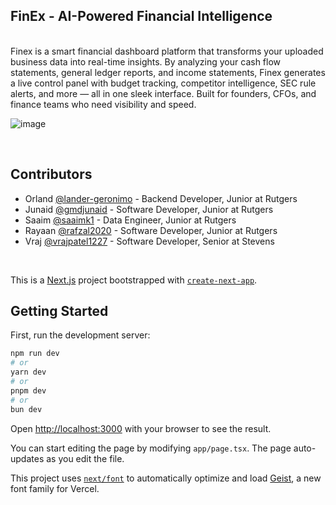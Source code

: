 ## FinEx - AI-Powered Financial Intelligence
<br>
Finex is a smart financial dashboard platform that transforms your uploaded business data into real-time insights. By analyzing your cash flow statements, general ledger reports, and income statements, Finex generates a live control panel with budget tracking, competitor intelligence, SEC rule alerts, and more — all in one sleek interface. Built for founders, CFOs, and finance teams who need visibility and speed.
<br>

![image](https://github.com/user-attachments/assets/fe77c34c-65a1-4369-991e-af85523e06ae)

<br>

## Contributors

- Orland [@lander-geronimo](https://github.com/lander-geronimo) -  Backend Developer, Junior at Rutgers
- Junaid [@gmdjunaid](https://github.com/gmdjunaid) - Software Developer, Junior at Rutgers
- Saaim [@saaimk1](https://github.com/saaimk1) - Data Engineer, Junior at Rutgers
- Rayaan [@rafzal2020](https://github.com/rafzal2020) - Software Developer, Junior at Rutgers
- Vraj [@vrajpatel1227](https://github.com/vrajpatel1227) - Software Developer, Senior at Stevens
  
<br>

This is a [Next.js](https://nextjs.org) project bootstrapped with [`create-next-app`](https://nextjs.org/docs/app/api-reference/cli/create-next-app).

## Getting Started

First, run the development server:

```bash
npm run dev
# or
yarn dev
# or
pnpm dev
# or
bun dev
```

Open [http://localhost:3000](http://localhost:3000) with your browser to see the result.

You can start editing the page by modifying `app/page.tsx`. The page auto-updates as you edit the file.

This project uses [`next/font`](https://nextjs.org/docs/app/building-your-application/optimizing/fonts) to automatically optimize and load [Geist](https://vercel.com/font), a new font family for Vercel.



